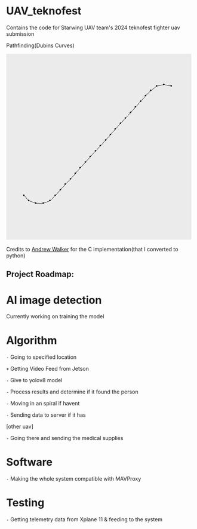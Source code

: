 # UAV_teknofest

Contains the code for Starwing UAV team's 2024 teknofest fighter uav submission

Pathfinding(Dubins Curves)

![pathfinding](./pathfinding.png)

Credits to [Andrew Walker](https://github.com/AndrewWalker/Dubins-Curves) for the C implementation(that I converted to python)

## Project Roadmap:

# AI image detection

Currently working on training the model

# Algorithm

`-` Going to specified location

`+` Getting Video Feed from Jetson

`-` Give to yolov8 model

`-` Process results and determine if it found the person

`-` Moving in an spiral if havent

`-` Sending data to server if it has

[other uav]

`-` Going there and sending the medical supplies

# Software

`-` Making the whole system compatible with MAVProxy

# Testing

`-` Getting telemetry data from Xplane 11 & feeding to the system
